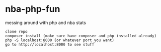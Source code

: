 # nba-php-fun
messing around with php and nba stats
```
clone repo
composer install (make sure have composer and php installed already)
php -S localhost:8000 (or whatever port you want)
go to http://localhost:8000 to see stuff
```
